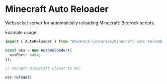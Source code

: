 # Minecraft Auto Reloader

Websocket server for automatically reloading Minecraft: Bedrock scripts.

Example usage:

```ts
import { AutoReloader } from "@bedrock-libraries/minecraft-auto-reloader";

const wss = new AutoReloader({
  wssPort: 6464;
});

// connect minecraft client to WSS

wss.reload()
```
